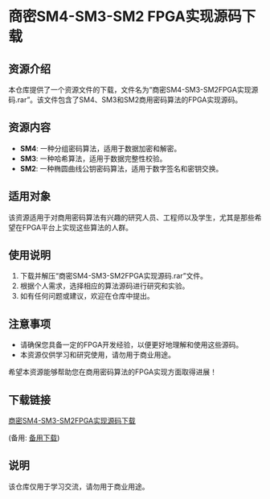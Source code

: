 # 商密SM4-SM3-SM2 FPGA实现源码下载

## 资源介绍

本仓库提供了一个资源文件的下载，文件名为“商密SM4-SM3-SM2FPGA实现源码.rar”。该文件包含了SM4、SM3和SM2商用密码算法的FPGA实现源码。

## 资源内容

- **SM4**: 一种分组密码算法，适用于数据加密和解密。
- **SM3**: 一种哈希算法，适用于数据完整性校验。
- **SM2**: 一种椭圆曲线公钥密码算法，适用于数字签名和密钥交换。

## 适用对象

该资源适用于对商用密码算法有兴趣的研究人员、工程师以及学生，尤其是那些希望在FPGA平台上实现这些算法的人群。

## 使用说明

1. 下载并解压“商密SM4-SM3-SM2FPGA实现源码.rar”文件。
2. 根据个人需求，选择相应的算法源码进行研究和实验。
3. 如有任何问题或建议，欢迎在仓库中提出。

## 注意事项

- 请确保您具备一定的FPGA开发经验，以便更好地理解和使用这些源码。
- 本资源仅供学习和研究使用，请勿用于商业用途。

希望本资源能够帮助您在商用密码算法的FPGA实现方面取得进展！

## 下载链接
[商密SM4-SM3-SM2FPGA实现源码下载](https://pan.quark.cn/s/e887603c285e) 

(备用: [备用下载](https://pan.baidu.com/s/10pPfAX60_pTX5tAeifvDFg?pwd=1234))

## 说明

该仓库仅用于学习交流，请勿用于商业用途。
